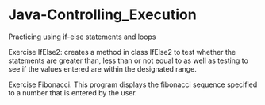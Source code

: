 # Java-Controlling_Execution
Practicing using if-else statements and loops

Exercise IfElse2: creates a method in class IfElse2 to test whether the statements are greater than, less than or not equal to
              as well as testing to see if the values entered are within the designated range.
              
Exercise Fibonacci: This program displays the fibonacci sequence specified to a number that is entered by the user.
